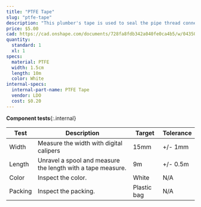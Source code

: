 ```yaml
---
title: "PTFE Tape"
slug: "ptfe-tape"
description: "This plumber's tape is used to seal the pipe thread connections in FarmBot's watering system."
price: $5.00
cad: https://cad.onshape.com/documents/728fa8fdb342a040fe0ca4b5/w/0435033a7c78b02e71d0f721/e/2f3e5f2927bc522e864f32a6?renderMode=0&uiState=6255dece46b4a5023f0b2d15
quantity:
  standard: 1
  xl: 1
specs:
  material: PTFE
  width: 1.5cm
  length: 10m
  color: White
internal-specs:
  internal-part-name: PTFE Tape
  vendor: LDO
  cost: $0.20
---
```


**Component tests**{:.internal}

|Test         |Description  |Target       |Tolerance    |
|-------------|-------------|-------------|-------------|
|Width        |Measure the width with digital calipers|15mm|+/- 1mm
|Length       |Unravel a spool and measure the length with a tape measure.|9m|+/- 0.5m
|Color        |Inspect the color.|White|N/A
|Packing      |Inspect the packing.|Plastic bag|N/A